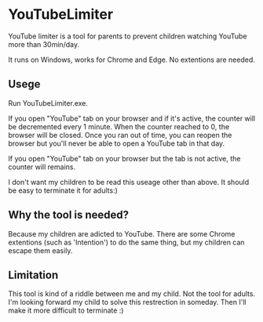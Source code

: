 # YouTubeLimiter
YouTube limiter is a tool for parents to prevent children watching YouTube more than 30min/day.

It runs on Windows, works for Chrome and Edge.
No extentions are needed.

## Usege
Run YouTubeLimiter.exe.

If you open "YouTube" tab on your browser and if it's active, the counter will be decremented every 1 minute.
When the counter reached to 0, the browser will be closed.
Once you ran out of time, you can reopen the browser but you'll never be able to open a YouTube tab in that day.

If you open "YouTube" tab on your browser but the tab is not active, the counter will remains.

I don't want my children to be read this useage other than above.
It should be easy to terminate it for adults:)

## Why the tool is needed?
Because my children are adicted to YouTube.
There are some Chrome extentions (such as 'Intention') to do the same thing, but my children can escape them easily.

## Limitation
This tool is kind of a riddle between me and my child. Not the tool for adults.
I'm looking forward my child to solve this restrection in someday.
Then I'll make it more difficult to terminate :)
